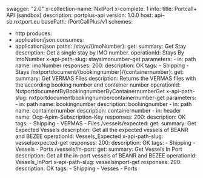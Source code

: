 swagger: "2.0"
x-collection-name: NxtPort
x-complete: 1
info:
  title: Portcall+ API (sandbox)
  description: portplus-api
  version: 1.0.0
host: api-sb.nxtport.eu
basePath: /PortCallPlus/v1
schemes:
- http
produces:
- application/json
consumes:
- application/json
paths:
  /stays/{imoNumber}:
    get:
      summary: Get Stay
      description: Get a single stay by IMO number.
      operationId: Stays By ImoNumber
      x-api-path-slug: staysimonumber-get
      parameters:
      - in: path
        name: imoNumber
      responses:
        200:
          description: OK
      tags:
      - Shipping
      - Stays
  /nxtportdocument/{bookingnumber}/{containernumber}:
    get:
      summary: Get VERMAS Files
      description: Returns the VERMAS files with the according booking number and
        container number
      operationId: NxtportdocumentByBookingnumberByContainernumberGet
      x-api-path-slug: nxtportdocumentbookingnumbercontainernumber-get
      parameters:
      - in: path
        name: bookingnumber
        description: bookingnumber
      - in: path
        name: containernumber
        description: containernumber
      - in: header
        name: Ocp-Apim-Subscription-Key
      responses:
        200:
          description: OK
      tags:
      - Shipping
      - VERMAS
      - Files
  /vessels/expected:
    get:
      summary: Get Expected Vessels
      description: Get all the expected vessels of BEANR and BEZEE
      operationId: Vessels_Expected
      x-api-path-slug: vesselsexpected-get
      responses:
        200:
          description: OK
      tags:
      - Shipping
      - Vessels
      - Ports
  /vessels/in-port:
    get:
      summary: Get Vessels In Port
      description: Get all the in-port vessels of BEANR and BEZEE
      operationId: Vessels_InPort
      x-api-path-slug: vesselsinport-get
      responses:
        200:
          description: OK
      tags:
      - Shipping
      - Vesses
      - Ports